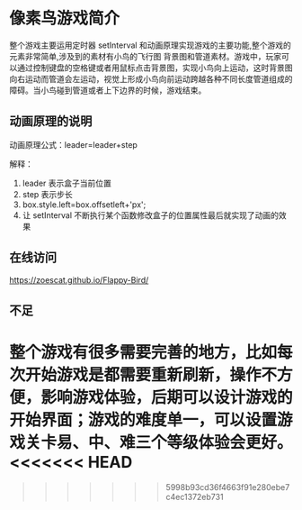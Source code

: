 # 像素鸟游戏简介

整个游戏主要运用定时器 setInterval 和动画原理实现游戏的主要功能,整个游戏的元素非常简单,涉及到的素材有小鸟的飞行图 背景图和管道素材。游戏中，玩家可以通过控制键盘的空格键或者用鼠标点击背景图，实现小鸟向上运动，这时背景图向右运动而管道会左运动，视觉上形成小鸟向前运动跨越各种不同长度管道组成的障碍。当小鸟碰到管道或者上下边界的时候，游戏结束。

## 动画原理的说明

动画原理公式：leader=leader+step

解释：

1. leader 表示盒子当前位置
2. step 表示步长
3. box.style.left=box.offsetleft+'px';
4. 让 setInterval 不断执行某个函数修改盒子的位置属性最后就实现了动画的效果

###

## 在线访问

https://zoescat.github.io/Flappy-Bird/

## 不足

整个游戏有很多需要完善的地方，比如每次开始游戏是都需要重新刷新，操作不方便，影响游戏体验，后期可以设计游戏的开始界面；游戏的难度单一，可以设置游戏关卡易、中、难三个等级体验会更好。
<<<<<<< HEAD
=======

>>>>>>> 5998b93cd36f4663f91e280ebe7c4ec1372eb731
